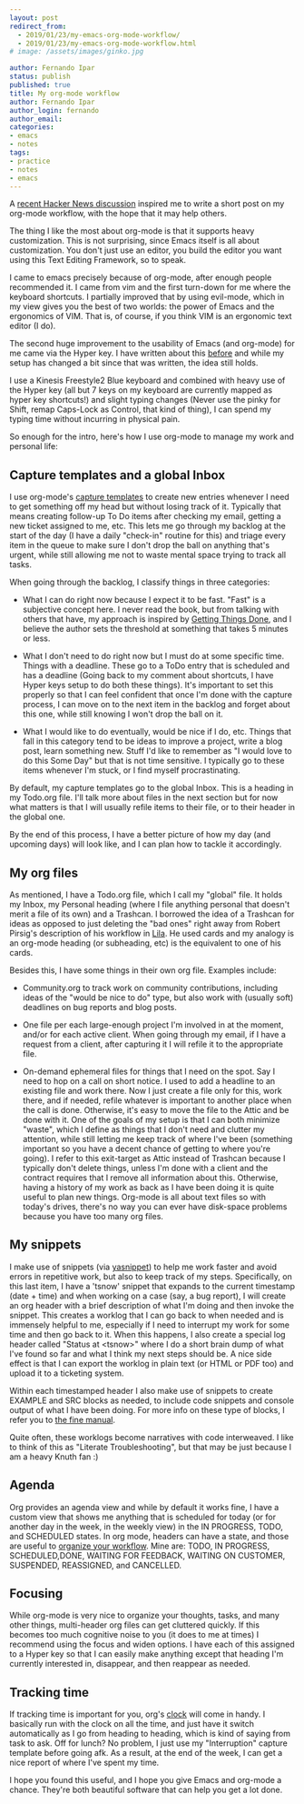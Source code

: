 ```yaml
---
layout: post
redirect_from:
  - 2019/01/23/my-emacs-org-mode-workflow/
  - 2019/01/23/my-emacs-org-mode-workflow.html
# image: /assets/images/ginko.jpg

author: Fernando Ipar
status: publish
published: true
title: My org-mode workflow 
author: Fernando Ipar
author_login: fernando
author_email:
categories:
- emacs
- notes
tags:
- practice
- notes
- emacs 
---
```


A [recent Hacker News discussion](https://news.ycombinator.com/item?id=18891069) inspired me to write a short post on my org-mode workflow, with the hope that it may help others. 

The thing I like the most about org-mode is that it supports heavy customization. This is not surprising, since Emacs itself is all about customization. You don't just use an editor, you build the editor you want using this Text Editing Framework, so to speak. 

I came to emacs precisely because of org-mode, after enough people recommended it. I came from vim and the first turn-down for me where the keyboard shortcuts. I partially improved that by using evil-mode, which in my view gives you the best of two worlds: the power of Emacs and the ergonomics of VIM. That is, of course, if you think VIM is an ergonomic text editor (I do). 

The second huge improvement to the usability of Emacs (and org-mode) for me came via the Hyper key. I have written about this [before](http://fernandoipar.com/emacs/notes/2018/01/02/emacs-hyper-key.html) and while my setup has changed a bit since that was written, the idea still holds. 

I use a Kinesis Freestyle2 Blue keyboard and combined with heavy use of the Hyper key (all but 7 keys on my keyboard are currently mapped as hyper key shortcuts!) and slight typing changes (Never use the pinky for Shift, remap Caps-Lock as Control, that kind of thing), I can spend my typing time without incurring in physical pain. 

So enough for the intro, here's how I use org-mode to manage my work and personal life: 

## Capture templates and a global Inbox 

I use org-mode's [capture templates](https://orgmode.org/manual/Capture-templates.html) to create new entries whenever I need to get something off my head but without losing track of it. Typically that means creating follow-up To Do items after checking my email, getting a new ticket assigned to me, etc. This lets me go through my backlog at the start of the day (I have a daily "check-in" routine for this) and triage every item in the queue to make sure I don't drop the ball on anything that's urgent, while still allowing me not to waste mental space trying to track all tasks. 

When going through the backlog, I classify things in three categories: 

- What I can do right now because I expect it to be fast. "Fast" is a subjective concept here. I never read the book, but from talking with others that have, my approach is inspired by [Getting Things Done](https://en.wikipedia.org/wiki/Getting_Things_Done), and I believe the author sets the threshold at something that takes 5 minutes or less. 

- What I don't need to do right now but I must do at some specific time. Things with a deadline. These go to a ToDo entry that is scheduled and has a deadline (Going back to my comment about shortcuts, I have Hyper keys setup to do both these things). It's important to set this properly so that I can feel confident that once I'm done with the capture process, I can move on to the next item in the backlog and forget about this one, while still knowing I won't drop the ball on it. 

- What I would like to do eventually, would be nice if I do, etc. Things that fall in this category tend to be ideas to improve a project, write a blog post, learn something new. Stuff I'd like to remember as "I would love to do this Some Day" but that is not time sensitive. I typically go to these items whenever I'm stuck, or I find myself procrastinating. 

By default, my capture templates go to the global Inbox. This is a heading in my Todo.org file. I'll talk more about files in the next section but for now what matters is that I will usually refile items to their file, or to their header in the global one. 

By the end of this process, I have a better picture of how my day (and upcoming days) will look like, and I can plan how to tackle it accordingly. 

## My org files 

As mentioned, I have a Todo.org file, which I call my "global" file. It holds my Inbox, my Personal heading (where I file anything personal that doesn't merit a file of its own) and a Trashcan. I borrowed the idea of a Trashcan for ideas as opposed to just deleting the "bad ones" right away from Robert Pirsig's description of his workflow in [Lila](https://en.wikipedia.org/wiki/Lila:_An_Inquiry_into_Morals). He used cards and my analogy is an org-mode heading (or subheading, etc) is the equivalent to one of his cards. 

Besides this, I have some things in their own org file. Examples include: 

- Community.org to track work on community contributions, including ideas of the "would be nice to do" type, but also work with (usually soft) deadlines on bug reports and blog posts. 

- One file per each large-enough project I'm involved in at the moment, and/or for each active client. When going through my email, if I have a request from a client, after capturing it I will refile it to the appropriate file. 

- On-demand ephemeral files for things that I need on the spot. Say I need to hop on a call on short notice. I used to add a headline to an existing file and work there. Now I just create a file only for this, work there, and if needed, refile whatever is important to another place when the call is done. Otherwise, it's easy to move the file to the Attic and be done with it. One of the goals of my setup is that I can both minimize "waste", which I define as things that I don't need and clutter my attention, while still letting me keep track of where I've been (something important so you have a decent chance of getting to where you're going). I refer to this exit-target as Attic instead of Trashcan because I typically don't delete things, unless I'm done with a client and the contract requires that I remove all information about this. Otherwise, having a history of my work as back as I have been doing it is quite useful to plan new things. Org-mode is all about text files so with today's drives, there's no way you can ever have disk-space problems because you have too many org files. 

## My snippets 

I make use of snippets (via [yasnippet](https://github.com/joaotavora/yasnippet)) to help me work faster and avoid errors in repetitive work, but also to keep track of my steps. 
Specifically, on this last item, I have a 'tsnow' snippet that expands to the current timestamp (date + time) and when working on a case (say, a bug report), I will create an org header with a brief description of what I'm doing and then invoke the snippet. This creates a worklog that I can go back to when needed and is immensely helpful to me, especially if I need to interrupt my work for some time and then go back to it. When this happens, I also create a special log header called "Status at &lt;tsnow&gt;" where I do a short brain dump of what I've found so far and what I think my next steps should be. A nice side effect is that I can export the worklog in plain text (or HTML or PDF too) and upload it to a ticketing system. 

Within each timestamped header I also make use of snippets to create EXAMPLE and SRC blocks as needed, to include code snippets and console output of what I have been doing. For more info on these type of blocks, I refer you to [the fine manual](https://orgmode.org/manual/Working-with-source-code.html). 

Quite often, these worklogs become narratives with code interweaved. I like to think of this as "Literate Troubleshooting", but that may be just because I am a heavy Knuth fan :) 

## Agenda

Org provides an agenda view and while by default it works fine, I have a custom view that shows me anything that is scheduled for today (or for another day in the week, in the weekly view) in the IN PROGRESS, TODO, and SCHEDULED states. In org mode, headers can have a state, and those are useful to [organize your workflow](https://orgmode.org/guide/Multi_002dstate-workflows.html). Mine are: TODO, IN PROGRESS, SCHEDULED,DONE, WAITING FOR FEEDBACK, WAITING ON CUSTOMER, SUSPENDED, REASSIGNED, and CANCELLED. 

## Focusing 

While org-mode is very nice to organize your thoughts, tasks, and many other things, multi-header org files can get cluttered quickly. If this becomes too much cognitive noise to you (it does to me at times) I recommend using the focus and widen options. I have each of this assigned to a Hyper key so that I can easily make anything except that heading I'm currently interested in, disappear, and then reappear as needed. 

## Tracking time

If tracking time is important for you, org's [clock](https://orgmode.org/manual/Clocking-work-time.html) will come in handy. I basically run with the clock on all the time, and just have it switch automatically as I go from heading to heading, which is kind of saying from task to ask. Off for lunch? No problem, I just use my "Interruption" capture template before going afk. As a result, at the end of the week, I can get a nice report of where I've spent my time. 


I hope you found this useful, and I hope you give Emacs and org-mode a chance. They're both beautiful software that can help you get a lot done. 

